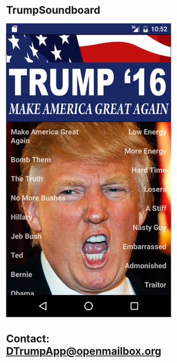 # TrumpSoundboard
![ScreenShot](https://github.com/trumpapp/TrumpSoundboard/blob/master/screenshot.png)
# Contact: DTrumpApp@openmailbox.org
